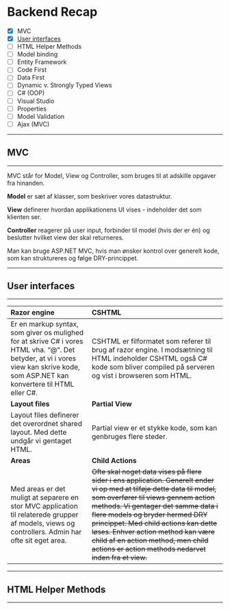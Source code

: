 # Backend Recap

* [x] MVC
* [x] [User interfaces](http://steffenp.dk/weblog/user-interfaces-with-asp-net/)
* [ ] HTML Helper Methods
* [ ] Model binding
* [ ] Entity Framework
* [ ] Code First
* [ ] Data First
* [ ] Dynamic v. Strongly Typed Views
* [ ] C\# \(OOP\)
* [ ] Visual Studio
* [ ] Properties
* [ ] Model Validation
* [ ] Ajax \(MVC\)

---

## MVC

---

MVC står for Model, View og Controller, som bruges til at adskille opgaver fra hinanden. 

**Model** er sæt af klasser, som beskriver vores datastruktur. 

**View** definerer hvordan applikationens UI vises - indeholder det som klienten ser. 

**Controller** reagerer på user input, forbinder til model \(hvis der er én\) og beslutter hvilket view der skal returneres. 

Man kan bruge ASP.NET MVC, hvis man ønsker kontrol over generelt kode, som kan struktureres og følge DRY-princippet.

---

## User interfaces

---

| **Razor engine** | **CSHTML** |
| :--- | :--- |
| Er en markup syntax, som giver os mulighed for at skrive C\# i vores HTML vha. “@“. Det betyder, at vi i vores view kan skrive kode, som ASP.NET kan konvertere til HTML eller C\#. | CSHTML er filformatet som referer til brug af razor engine. I modsætning til HTML indeholder CSHTML også C\# kode som bliver compiled på serveren og vist i browseren som HTML. |
| **Layout files** | **Partial View** |
| Layout files definerer det overordnet shared layout. Med dette undgår vi gentaget HTML. | Partial view er et stykke kode, som kan genbruges flere steder.  |
| **Areas** | **Child Actions** |
| Med areas er det muligt at separere en stor MVC application til relaterede grupper af models, views og controllers. Admin har ofte sit eget area.  | ~~Ofte skal noget data vises på flere sider i ens application. Generelt ender vi op med at tilføje dette data til model, som overfører til views gennem action methods. Vi gentager det samme data i flere models og bryder hermed DRY princippet. Med child actions kan dette løses. Enhver action method kan være child af en action method, men child actions er action methods nedarvet inden fra et view.~~ |

---

## HTML Helper Methods

---




